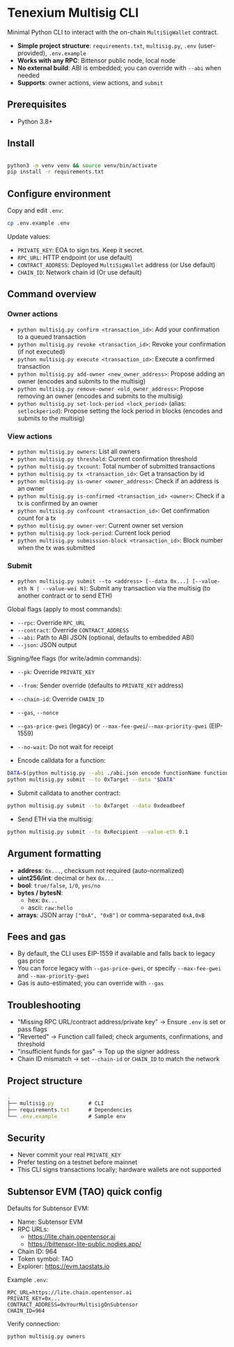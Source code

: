 # Tenexium Multisig CLI

Minimal Python CLI to interact with the on-chain `MultiSigWallet` contract.

- **Simple project structure**: `requirements.txt`, `multisig.py`, `.env` (user-provided), `.env.example`
- **Works with any RPC**: Bittensor public node, local node
- **No external build**: ABI is embedded; you can override with `--abi` when needed
- **Supports**: owner actions, view actions, and `submit`

## Prerequisites

- Python 3.8+

## Install

```bash

python3 -m venv venv && source venv/bin/activate
pip install -r requirements.txt
```

## Configure environment

Copy and edit `.env`:

```bash
cp .env.example .env
```

Update values:

- `PRIVATE_KEY`: EOA to sign txs. Keep it secret.
- `RPC_URL`: HTTP endpoint (or use default)
- `CONTRACT_ADDRESS`: Deployed `MultiSigWallet` address (or Use default)
- `CHAIN_ID`: Network chain id (Or use default)

## Command overview

### Owner actions

- `python multisig.py confirm <transaction_id>`: Add your confirmation to a queued transaction
- `python multisig.py revoke <transaction_id>`: Revoke your confirmation (if not executed)
- `python multisig.py execute <transaction_id>`: Execute a confirmed transaction
- `python multisig.py add-owner <new_owner_address>`: Propose adding an owner (encodes and submits to the multisig)
- `python multisig.py remove-owner <old_owner_address>`: Propose removing an owner (encodes and submits to the multisig)
- `python multisig.py set-lock-period <lock_period>` (alias: `setlockperiod`): Propose setting the lock period in blocks (encodes and submits to the multisig)

### View actions

- `python multisig.py owners`: List all owners
- `python multisig.py threshold`: Current confirmation threshold
- `python multisig.py txcount`: Total number of submitted transactions
- `python multisig.py tx <transaction_id>`: Get a transaction by id
- `python multisig.py is-owner <owner_address>`: Check if an address is an owner
- `python multisig.py is-confirmed <transaction_id> <owner>`: Check if a tx is confirmed by an owner
- `python multisig.py confcount <transaction_id>`: Get confirmation count for a tx
- `python multisig.py owner-ver`: Current owner set version
- `python multisig.py lock-period`: Current lock period
- `python multisig.py submission-block <transaction_id>`: Block number when the tx was submitted

### Submit

- `python multisig.py submit --to <address> [--data 0x...] [--value-eth N | --value-wei N]`: Submit any transaction via the multisig (to another contract or to send ETH)

Global flags (apply to most commands):

- `--rpc`: Override `RPC_URL`
- `--contract`: Override `CONTRACT_ADDRESS`
- `--abi`: Path to ABI JSON (optional, defaults to embedded ABI)
- `--json`: JSON output

Signing/fee flags (for write/admin commands):

- `--pk`: Override `PRIVATE_KEY`
- `--from`: Sender override (defaults to `PRIVATE_KEY` address)
- `--chain-id`: Override `CHAIN_ID`
- `--gas`, `--nonce`
- `--gas-price-gwei` (legacy) or `--max-fee-gwei`/`--max-priority-gwei` (EIP-1559)
- `--no-wait`: Do not wait for receipt

- Encode calldata for a function:
  
```bash
DATA=$(python multisig.py --abi ./abi.json encode functionName functionArgs)
python multisig.py submit --to 0xTarget --data "$DATA"
```

- Submit calldata to another contract:
  
```bash
python multisig.py submit --to 0xTarget --data 0xdeadbeef
```

- Send ETH via the multisig:

```bash
python multisig.py submit --to 0xRecipient --value-eth 0.1
```

## Argument formatting

- **address**: `0x...`, checksum not required (auto-normalized)
- **uint256/int**: decimal or hex `0x...`
- **bool**: `true/false`, `1/0`, `yes/no`
- **bytes / bytesN**:
  - hex: `0x...`
  - ascii: `raw:hello`
- **arrays**: JSON array `["0xA", "0xB"]` or comma-separated `0xA,0xB`

## Fees and gas

- By default, the CLI uses EIP-1559 if available and falls back to legacy gas price
- You can force legacy with `--gas-price-gwei`, or specify `--max-fee-gwei` and `--max-priority-gwei`
- Gas is auto-estimated; you can override with `--gas`

## Troubleshooting

- "Missing RPC URL/contract address/private key" → Ensure `.env` is set or pass flags
- "Reverted" → Function call failed; check arguments, confirmations, and threshold
- "insufficient funds for gas" → Top up the signer address
- Chain ID mismatch → set `--chain-id` or `CHAIN_ID` to match the network

## Project structure

```js
.
├── multisig.py           # CLI
├── requirements.txt      # Dependencies
└── .env.example          # Sample env
```

## Security

- Never commit your real `PRIVATE_KEY`
- Prefer testing on a testnet before mainnet
- This CLI signs transactions locally; hardware wallets are not supported

## Subtensor EVM (TAO) quick config

Defaults for Subtensor EVM:

- Name: Subtensor EVM
- RPC URLs:
  - https://lite.chain.opentensor.ai
  - https://bittensor-lite-public.nodies.app/
- Chain ID: 964
- Token symbol: TAO
- Explorer: https://evm.taostats.io

Example `.env`:

```env
RPC_URL=https://lite.chain.opentensor.ai
PRIVATE_KEY=0x...
CONTRACT_ADDRESS=0xYourMultisigOnSubtensor
CHAIN_ID=964
```

Verify connection:

```bash
python multisig.py owners
```
